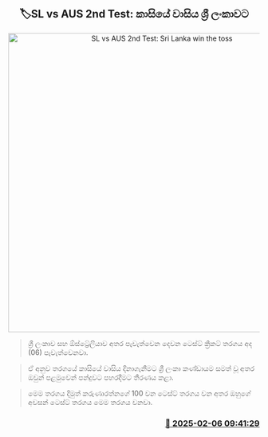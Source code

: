 <p align='center'><b><h2 align='center' title='SL vs AUS 2nd Test: Sri Lanka win the toss'>🏷SL vs AUS 2nd Test: කාසියේ වාසිය ශ්‍රී ලංකාවට</h2></b></p>
<p align='center'><img src='https://helakuru.sgp1.cdn.digitaloceanspaces.com/esana/images/lib/sl-vs-aus-test.jpg' width='600' alt='SL vs AUS 2nd Test: Sri Lanka win the toss'></p>

> ශ්‍රී ලංකාව සහ ඕස්ට්‍රේලියාව අතර පැවැත්වෙන දෙවන ටෙස්ට් ක්‍රිකට් තරගය අද (06) පැවැත්වෙනවා.

> ඒ අනුව තරගයේ කාසියේ වාසිය දිනාගැනීමට ශ්‍රී ලංකා කණ්ඩායම සමත් වූ අතර ඔවුන් පළමුවෙන් පන්දුවට පහරදීමට තීරණය කළා.

> මෙම තරගය දිමුත් කරුණා​රත්නගේ 100 වන ටෙස්ට් තරගය වන අතර ඔහුගේ අවසන් ටෙස්ට් තරගය මෙම තරගය වනවා.



<h3 align='right'><a href='https://www.helakuru.lk/esana/p/107217/'>📅 2025-02-06 09:41:29</a></h3>
